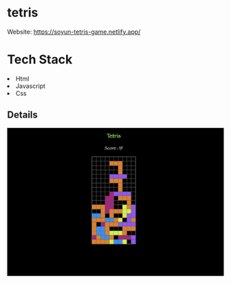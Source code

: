 # tetris

Website: https://soyun-tetris-game.netlify.app/

# Tech Stack
<li>Html</li>
<li>Javascript</li>
<li>Css</li>

## Details

![](images/tetris.png)

